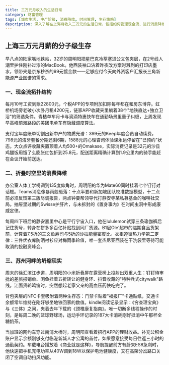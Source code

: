 ```yaml
---
title: 三万元月收入的生活日常
category: 财富管理
tags: [城市生活, 中产阶级, 消费降维, 时间管理, 生存策略]
description: 深入了解在上海月收入三万元的生活日常，包括如何管理现金流、进行消费降维以及在高压工作环境中寻找平衡。周明阳的故事展示了新中产阶级在大城市中的生存策略，从精心计算的通勤方式到对生活品质与经济实惠之间的权衡。探索他是如何在满足物质需求的同时，面对财务压力和个人健康维护的挑战。
---
```

## 上海三万元月薪的分子级生存

早八点的陆家嘴地铁站，32岁的周明阳把星巴克冷萃塞进公文包夹层，在2号线人潮里护住刚补过漆的MacBook。他西装袖口沾着昨夜改方案时溅到的打印店墨水，领带夹是京东秒杀的99元镀金款——足够应付今天向外资客户汇报长三角新能源产业图谱的需求。

### 一、现金流拓扑结构

每月10号工资到账22800元，个税APP的专项附加扣除每年都在和房东博弈。虹桥机场旁老破小次卧月租4200元，链家APP收藏夹里躺着38个"地铁直达+独立卫浴"的筛选条件。青桔单车月卡与滴滴特惠快车在通勤场景里量子纠缠，上周发现早高峰前滩路段的美团电单车有隐藏调度算法。

支付宝年度账单切割出新中产的物质光谱：399元的Keep年度会员自动续费，798元的洁牙套餐分期还剩6期，1588元的心理咨询体验课永远停留在"已预约"状态。大众点评收藏夹置顶着人均500+的Omakase，实际消费记录是32元的沙县鸡腿饭用饿了么膨胀红包折到25.8元，配送距离精确计算到1.9公里内的骑手能赶在会议开始前送达。

### 二、折叠时空里的消费降维

办公室人体工学椅调到135度仰角时，周明阳的华为Mate60同时挂着七个钉钉对话框。Teams消息像暴雨般砸落：十点半要和新加坡团队校准数据模型，十二点前必须反馈第三版尽调报告，两点钟要帮领导代打静安寺某私募基金的咖啡社交局。抽屉里过期的Swisse护肝片，与未拆封的《置身事内》在时间虫洞中形成康威定律。

每周四下班后的静安嘉里中心是平行宇宙入口，他在lululemon试穿三条瑜伽裤后记住货号，转身在拼多多百亿补贴找到同厂货源。B1层Ole'超市的临期食品货架前，计算着7.5折的三文鱼寿司与5折的沙拉能量密度比。衣柜遵循热力学第二定律：三件优衣库防晒衬衫应对梅雨季轮值，唯一套杰尼亚西装在干洗袋里等待可能取消的投融资峰会。

### 三、苏州河畔的坍缩现实

周末的徐汇滨江步道，周明阳的小米折叠屏在露营椅上投射出双重人生：钉钉待审批的差旅报销单、闲鱼挂着五折转让的健身环、抖音收藏的"特种兵式citywalk"路线。江面货轮鸣笛时，突然想起老家父亲的高血压药快吃完了。

背包夹层的NFC卡套吸附着两种生存态：门禁卡贴着"福报厂"卡通贴纸，交通卡余额常年维持在刚好够坐地铁回家的数值。kindle阅读记录显示：《穷查理宝典》与《三体》之间，夹着去年下载的《颈椎康复指南》。唯一切断多线程操作的时刻，是每周二晚的篮球野球场，运动手环记录的187大卡消耗刚好抵消中午那杯全糖奶茶。

当加班的网约车穿过南浦大桥时，周明阳查看着招行APP的理财收益。补充公积金账户显示余额刚够支付临港新城人才公寓的首付，如果愿意接受每日往返三小时的通勤契约。车载电台播放着《商业就是这样》，导航提醒前方有蔚来ES8急刹时，他快速把手机充电功率从40W调到18W以保护电池健康度，又在高架分岔路口关闭了空调自动扫风功能。